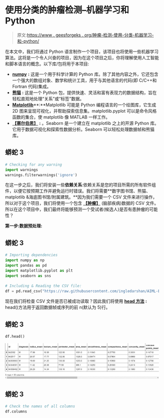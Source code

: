 # 使用分类的肿瘤检测–机器学习和 Python

> 原文:[https://www . geesforgeks . org/肿瘤-检测-使用-分类-机器学习-和-python/](https://www.geeksforgeeks.org/tumor-detection-using-classification-machine-learning-and-python/)

在本文中，我们将通过 Python 语言制作一个项目，该项目也将使用一些机器学习算法。这将是一个令人兴奋的项目，因为在这个项目之后，你将理解使用人工智能和脚本语言的概念。以下库/包将用于本项目:

*   [**numpy**](https://www.geeksforgeeks.org/numpy-in-python-set-1-introduction/) **:** 这是一个用于科学计算的 Python 库。除了其他内容之外，它还包含一个强大的数组对象、数学和统计工具，用于与其他语言的代码(即 C/C++和 Fortran 代码)集成。
*   [**熊猫**](https://www.geeksforgeeks.org/pandas-tutorial/) **:** 这是一个 Python 包，提供快速、灵活和富有表现力的数据结构，旨在轻松直观地处理“关系”或“标签”数据。
*   [**Matplotlib**](https://www.geeksforgeeks.org/matplotlib-tutorial/)**:**Matplotlib 可能是 Python 编程语言的一个绘图库，它生成 2D 图来呈现可视化，并帮助探索信息集。matplotlib.pyplot 可以是命令风格函数的集合，使 matplotlib 像 MATLAB 一样工作。
*   [**【塞尔伯恩】**](https://www.geeksforgeeks.org/python-seaborn-tutorial/) **:** 。Seaborn 是一个建立在 matplotlib 之上的开源 Python 库。它用于数据可视化和探索性数据分析。Seaborn 可以轻松处理数据帧和熊猫库。

## 蟒蛇 3

```py
# Checking for any warning
import warnings
warnings.filterwarnings('ignore')
```

在这一步之后，我们将安装一些**依赖关系**:依赖关系是您的项目所需的所有软件组件，以便它按预期工作并避免运行时错误。我们将需要**数字图书馆、熊猫、matplotlib &海底图书馆/附属建筑。**因为我们需要一个 CSV 文件来进行操作，所以对于这个项目，我们将使用一个包含 [**【肿瘤】**](https://raw.githubusercontent.com/ingledarshan/AIML-B2/main/data.csv) (脑部疾病)数据的 CSV 文件。所以在这个项目中，我们最终将能够预测一个受试者(候选人)是否有患肿瘤的可能性？

**第一步:数据预处理:**

## 蟒蛇 3

```py
# Importing dependencies
import numpy as np
import pandas as pd
import matplotlib.pyplot as plt
import seaborn as sns

# Including & Reading the CSV file:
df = pd.read_csv("https://raw.githubusercontent.com/ingledarshan/AIML-B2/main/data.csv")
```

现在我们将检查 CSV 文件是否已被成功读取？因此我们将使用 [**head 方法**](https://www.geeksforgeeks.org/python-pandas-dataframe-series-head-method/) **:** head()方法用于返回数据帧或序列的前 n(默认为 5)行。

## 蟒蛇 3

```py
df.head()
```

![](img/edf5ddcd5d166696585d01c85655bf34.png)

## 蟒蛇 3

```py
# Check the names of all columns
df.columns
```